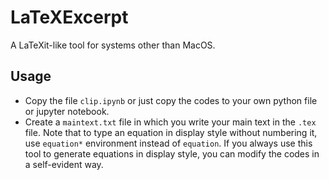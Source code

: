 # LaTeXExcerpt

A LaTeXit-like tool for systems other than MacOS.

## Usage

- Copy the file `clip.ipynb` or just copy the codes to your own python file or jupyter notebook. 
- Create a `maintext.txt` file in which you write your main text in the `.tex` file. Note that to type an equation in display style without numbering it, use `equation*` environment instead of `equation`. If you always use this tool to generate equations in display style, you can modify the codes in a self-evident way. 